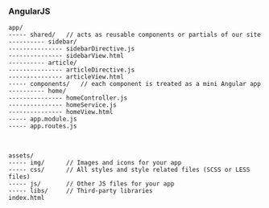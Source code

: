 ###  AngularJS

    app/
    ----- shared/   // acts as reusable components or partials of our site
    ---------- sidebar/
    --------------- sidebarDirective.js
    --------------- sidebarView.html
    ---------- article/
    --------------- articleDirective.js
    --------------- articleView.html
    ----- components/   // each component is treated as a mini Angular app
    ---------- home/
    --------------- homeController.js
    --------------- homeService.js
    --------------- homeView.html
    ----- app.module.js
    ----- app.routes.js
    
<br>

    assets/
    ----- img/      // Images and icons for your app
    ----- css/      // All styles and style related files (SCSS or LESS files)
    ----- js/       // Other JS files for your app
    ----- libs/     // Third-party libraries
    index.html
